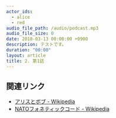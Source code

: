 ```yaml
---
actor_ids:
  - alice
  - red
audio_file_path: /audio/podcast.mp3
audio_file_size: 0
date: 2018-03-13 00:00:00 +0900
description: テストです。
duration: "00:00"
layout: article
title: 2. 第1話
---
```


## 関連リンク

- [アリスとボブ - Wikipedia](https://ja.wikipedia.org/wiki/%E3%82%A2%E3%83%AA%E3%82%B9%E3%81%A8%E3%83%9C%E3%83%96)
- [NATOフォネティックコード - Wikipedia](https://ja.wikipedia.org/wiki/NATO%E3%83%95%E3%82%A9%E3%83%8D%E3%83%86%E3%82%A3%E3%83%83%E3%82%AF%E3%82%B3%E3%83%BC%E3%83%89)
